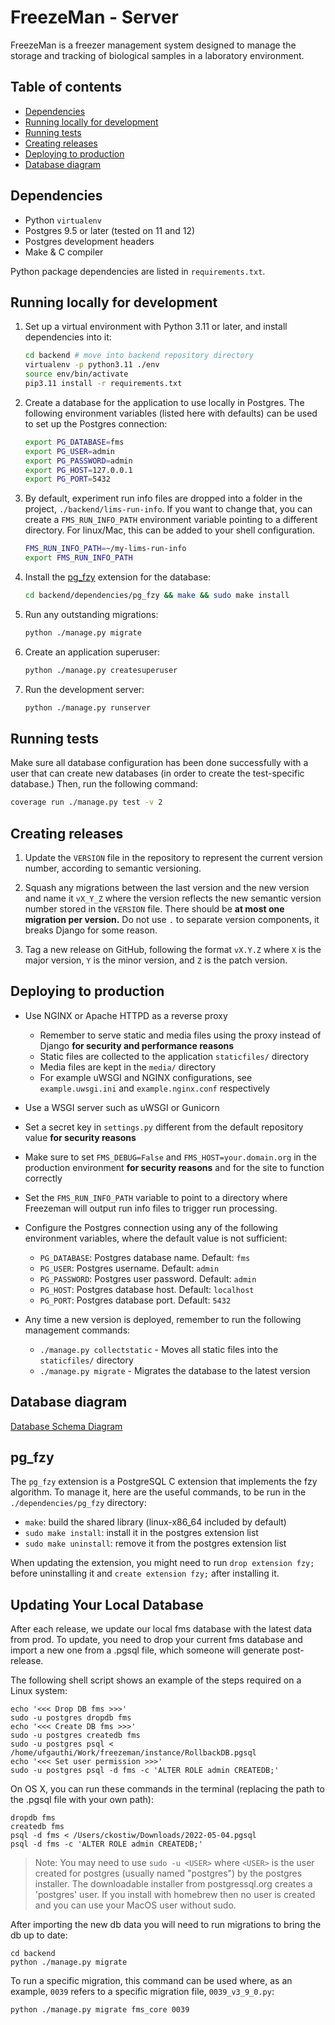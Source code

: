 # FreezeMan - Server

FreezeMan is a freezer management system designed to manage the storage and 
tracking of biological samples in a laboratory environment.

## Table of contents

  * [Dependencies](#dependencies)
  * [Running locally for development](#running-locally-for-development)
  * [Running tests](#running-tests)
  * [Creating releases](#creating-releases)
  * [Deploying to production](#deploying-to-production)
  * [Database diagram](#database-diagram)

## Dependencies

  * Python `virtualenv`
  * Postgres 9.5 or later (tested on 11 and 12)
  * Postgres development headers
  * Make & C compiler
  
Python package dependencies are listed in `requirements.txt`.
  
## Running locally for development

  1. Set up a virtual environment with Python 3.11 or later, and install 
     dependencies into it:
     
     ```bash
     cd backend # move into backend repository directory
     virtualenv -p python3.11 ./env
     source env/bin/activate
     pip3.11 install -r requirements.txt
     ```
     
  2. Create a database for the application to use locally in Postgres. The
     following environment variables (listed here with defaults) can be used
     to set up the Postgres connection:
     
     ```bash
     export PG_DATABASE=fms
     export PG_USER=admin
     export PG_PASSWORD=admin
     export PG_HOST=127.0.0.1
     export PG_PORT=5432
     ```

  3. By default, experiment run info files are dropped into a folder in the
  project, `./backend/lims-run-info`. If you want to change that, you can create
  a `FMS_RUN_INFO_PATH` environment variable pointing to a different directory.
  For linux/Mac, this can be added to your shell configuration.

      ```bash
      FMS_RUN_INFO_PATH=~/my-lims-run-info
      export FMS_RUN_INFO_PATH
      ```
    
  4. Install the [pg_fzy](#pg_fzy) extension for the database:
  
     ```bash
     cd backend/dependencies/pg_fzy && make && sudo make install
     ```
    
  5. Run any outstanding migrations:
  
     ```bash
     python ./manage.py migrate
     ```
    
  6. Create an application superuser:
  
     ```bash
     python ./manage.py createsuperuser
     ```
    
  7. Run the development server:
  
     ```bash
     python ./manage.py runserver
     ```
     
## Running tests

Make sure all database configuration has been done successfully with a user
that can create new databases (in order to create the test-specific database.)
Then, run the following command:

```bash
coverage run ./manage.py test -v 2
```

## Creating releases

  1. Update the `VERSION` file in the repository to represent the current
     version number, according to semantic versioning.
     
  2. Squash any migrations between the last version and the new version and
     name it `vX_Y_Z` where the version reflects the new semantic version
     number stored in the `VERSION` file. There should be **at most one
     migration per version.** Do not use `.` to separate version components,
     it breaks Django for some reason.
     
  3. Tag a new release on GitHub, following the format `vX.Y.Z` where `X` is
     the major version, `Y` is the minor version, and `Z` is the patch version.

## Deploying to production

  * Use NGINX or Apache HTTPD as a reverse proxy
    * Remember to serve static and media files using the proxy instead of
      Django **for security and performance reasons**
    * Static files are collected to the application `staticfiles/` directory
    * Media files are kept in the `media/` directory
    * For example uWSGI and NGINX configurations, see `example.uwsgi.ini` and
      `example.nginx.conf` respectively
  
  * Use a WSGI server such as uWSGI or Gunicorn
  
  * Set a secret key in `settings.py` different from the default repository
    value **for security reasons**
  
  * Make sure to set `FMS_DEBUG=False` and `FMS_HOST=your.domain.org` in the
    production environment **for security reasons** and for the site to 
    function correctly

  * Set the `FMS_RUN_INFO_PATH` variable to point to a directory where Freezeman
    will output run info files to trigger run processing.
    
  * Configure the Postgres connection using any of the following environment
    variables, where the default value is not sufficient:
    
    * `PG_DATABASE`: Postgres database name. Default: `fms`
    * `PG_USER`: Postgres username. Default: `admin`
    * `PG_PASSWORD`: Postgres user password. Default: `admin`
    * `PG_HOST`: Postgres database host. Default: `localhost`
    * `PG_PORT`: Postgres database port. Default: `5432`
    
  * Any time a new version is deployed, remember to run the following
    management commands:
    
    * `./manage.py collectstatic` - Moves all static files into the
      `staticfiles/` directory
    * `./manage.py migrate` - Migrates the database to the latest version
    

## Database diagram

[Database Schema Diagram](https://dbdiagram.io/d/FMS-DB-v4-8-6025783680d742080a3a31d7)


## pg_fzy

The `pg_fzy` extension is a PostgreSQL C extension that implements the fzy
algorithm. To manage it, here are the useful commands, to be run in the
`./dependencies/pg_fzy` directory:

 - `make`: build the shared library (linux-x86_64 included by default)
 - `sudo make install`: install it in the postgres extension list
 - `sudo make uninstall`: remove it from the postgres extension list

When updating the extension, you might need to run `drop extension fzy;` before uninstalling it and
`create extension fzy;` after installing it.

## Updating Your Local Database

After each release, we update our local fms database with the latest data from prod.
To update, you need to drop your current fms database and import a new one from a .pgsql
file, which someone will generate post-release.

The following shell script shows an example of the steps required on a Linux system:

```
echo '<<< Drop DB fms >>>'
sudo -u postgres dropdb fms
echo '<<< Create DB fms >>>'
sudo -u postgres createdb fms
sudo -u postgres psql < /home/ufgauthi/Work/freezeman/instance/RollbackDB.pgsql
echo '<<< Set user permission >>>'
sudo -u postgres psql -d fms -c 'ALTER ROLE admin CREATEDB;'
```

On OS X, you can run these commands in the terminal (replacing the path to the .pgsql file with your own path):
```
dropdb fms
createdb fms
psql -d fms < /Users/ckostiw/Downloads/2022-05-04.pgsql 
psql -d fms -c 'ALTER ROLE admin CREATEDB;'
```
> Note: You may need to use `sudo -u <USER>` where `<USER>` is the user created
for postgres (usually named "postgres") by the postgres installer. The downloadable
installer from postgressql.org creates a 'postgres' user. If you install with
homebrew then no user is created and you can use your MacOS user without sudo.

After importing the new db data you will need to run migrations to bring the db
up to date:
```
cd backend
python ./manage.py migrate
```

To run a specific migration, this command can be used where, as an example, `0039` refers to
a specific migration file, `0039_v3_9_0.py`:
```
python ./manage.py migrate fms_core 0039
```
